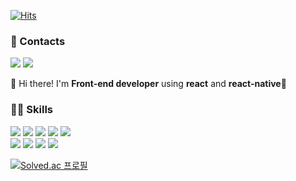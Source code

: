 [![Hits](https://hits.seeyoufarm.com/api/count/incr/badge.svg?url=https%3A%2F%2Fgithub.com%2Fdeveloper-sora&count_bg=%23E1BBFF&title_bg=%23000000&icon=github.svg&icon_color=%23FFFFFF&title=hits&edge_flat=false)](https://hits.seeyoufarm.com)

### 🥰 Contacts
<a href="https://velog.io/@developer-sora" target="_blank"><img src="https://img.shields.io/badge/velog-20C997?style=flat-square&logo=velog&logoColor=FFFFFF"/></a>
<a href="mailto:sodaoov@gmail.com" target="_blank"><img src="https://img.shields.io/badge/Gmail-EA4335?style=flat-square&logo=gmail&logoColor=FFFFFF"/></a>

👋 Hi there! I'm <strong>Front-end developer</strong> using <strong>react</strong> and <strong>react-native</strong>🌈

### 👩‍💻 Skills
<a href="" target="_blank"><img src="https://img.shields.io/badge/React-61DAFB?style=flat-square&logo=react&logoColor=FFFFFF"/></a>
<a href="" target="_blank"><img src="https://img.shields.io/badge/ReactNative-61DAFB?style=flat-square&logo=react&logoColor=FFFFFF"/></a>
<a href="" target="_blank"><img src="https://img.shields.io/badge/Javascript-F7DF1E?style=flat-square&logo=javascript&logoColor=FFFFFF"/></a>
<a href="" target="_blank"><img src="https://img.shields.io/badge/TypeScript-3178C6?style=flat-square&logo=typescript&logoColor=FFFFFF"/></a>
<a href="" target="_blank"><img src="https://img.shields.io/badge/Next.js-000000?style=flat-square&logo=next.js&logoColor=FFFFFF"/></a>
<br/>
<a href="" target="_blank"><img src="https://img.shields.io/badge/TailwindCSS-06B6D4?style=flat-square&logo=tailwindcss&logoColor=FFFFFF"/></a>
<a href="" target="_blank"><img src="https://img.shields.io/badge/Storybook-FF4785?style=flat-square&logo=storybook&logoColor=FFFFFF"/></a>
<a href="" target="_blank"><img src="https://img.shields.io/badge/HTML5-E34F26?style=flat-square&logo=html5&logoColor=FFFFFF"/></a>
<a href="" target="_blank"><img src="https://img.shields.io/badge/CSS-1572B6?style=flat-square&logo=css3&logoColor=FFFFFF"/></a>

[![Solved.ac
프로필](http://mazassumnida.wtf/api/v2/generate_badge?boj=sodaoov)](https://solved.ac/sodaoov)

<!--
**developer-sora/developer-sora** is a ✨ _special_ ✨ repository because its `README.md` (this file) appears on your GitHub profile.

Here are some ideas to get you started:

- 🔭 I’m currently working on ...
- 🌱 I’m currently learning ...
- 👯 I’m looking to collaborate on ...
- 🤔 I’m looking for help with ...
- 💬 Ask me about ...
- 📫 How to reach me: ...
- 😄 Pronouns: ...
- ⚡ Fun fact: ...
-->


